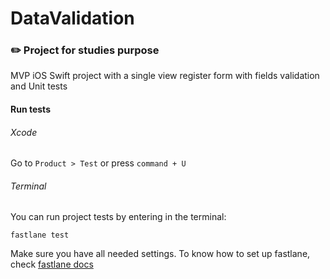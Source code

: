 # DataValidation

### :pencil2: Project for studies purpose

MVP iOS Swift project with a single view register form with fields validation and Unit tests

#### Run tests

###### Xcode

Go to `Product > Test` or press `command + U`

###### Terminal

You can run project tests by entering in the terminal:

```
fastlane test
```

Make sure you have all needed settings. To know how to set up fastlane, check [fastlane docs](https://docs.fastlane.tools/getting-started/ios/setup/)
